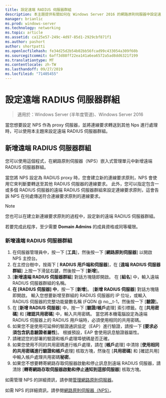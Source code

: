 ```yaml
---
title: 設定遠端 RADIUS 伺服器群組
description: 本主題提供有關如何在 Windows Server 2016 的網路原則伺服器中設定遠端 RADIUS 伺服器群組的資訊。
manager: brianlic
ms.prod: windows-server
ms.technology: networking
ms.topic: article
ms.assetid: ca125e57-249c-4d97-85d1-2929cbf871f1
ms.author: pashort
author: shortpatti
ms.openlocfilehash: fe34d25d2b54b02bb56fcad99c433054a309f60b
ms.sourcegitcommit: 6aff3d88ff22ea141a6ea6572a5ad8dd6321f199
ms.translationtype: MT
ms.contentlocale: zh-TW
ms.lasthandoff: 09/27/2019
ms.locfileid: "71405455"
---
```

# <a name="configure-remote-radius-server-groups"></a>設定遠端 RADIUS 伺服器群組

>適用於：Windows Server (半年度管道)、Windows Server 2016

當您想要設定 NPS 作為 proxy 伺服器，並將連線要求轉送到其他 Nps 進行處理時，可以使用本主題來設定遠端 RADIUS 伺服器群組。

## <a name="add-a-remote-radius-server-group"></a>新增遠端 RADIUS 伺服器群組

您可以使用這個程式，在網路原則伺服器（NPS）嵌入式管理單元中新增遠端 RADIUS 伺服器群組。

當您將 NPS 設定為 RADIUS proxy 時，您會建立新的連線要求原則，NPS 會使用它來判斷要轉送至其他 RADIUS 伺服器的連線要求。 此外，您可以指定包含一或多個 RADIUS 伺服器的遠端 RADIUS 伺服器群組來設定連線要求原則，這會告訴 NPS 在何處傳送符合連線要求原則的連線要求。

>[!NOTE]
>您也可以在建立新連線要求原則的過程中，設定新的遠端 RADIUS 伺服器群組。

若要完成此程序，至少需要 **Domain Admins** 的成員資格或同等權限。

### <a name="to-add-a-remote-radius-server-group"></a>新增遠端 RADIUS 伺服器群組 

1. 在伺服器管理員中，按一下 [**工具**]，然後按一下 [**網路原則伺服器**] 以開啟 NPS 主控台。
2. 在主控台樹中，按兩下 [ **RADIUS 用戶端和伺服器**]，在 [**遠端 RADIUS 伺服器群組**] 上按一下滑鼠右鍵，然後按一下 [**新增**]。
3. [**新增遠端 RADIUS 伺服器群組**] 對話方塊隨即開啟。 在 [**組名**] 中，輸入遠端 RADIUS 伺服器群組的名稱。
4. **在 [RADIUS 伺服器] 中**，按一下 [**新增**]。 [**新增 RADIUS 伺服器**] 對話方塊隨即開啟。 輸入您想要新增至群組的 RADIUS 伺服器的 IP 位址，或輸入 RADIUS 伺服器的完整功能變數名稱 \(FQDN @ no__t-1，然後按一下 [**驗證**]。
5. 在 [**新增 RADIUS 伺服器**] 中，按一下 [**驗證/帳戶**處理] 索引標籤。在 [**共用密碼**] 和 [**確認共用密碼**] 中，輸入共用密碼。 當您將本機電腦設定為遠端 RADIUS 伺服器上的 RADIUS 用戶端時，必須使用相同的共用密碼。
6. 如果您不是使用可延伸的驗證通訊協定（EAP）進行驗證，請按一下 **[要求必須包含訊息驗證者屬性**]。 根據預設，EAP 會使用訊息驗證器屬性。
7. 請確認您的部署的驗證和帳戶處理埠號碼是否正確。
8. 如果您使用不同的共用密碼進行帳戶處理，請在 [**帳戶**處理] 中清除 [**使用相同的共用密碼進行驗證和帳戶**處理] 核取方塊，然後在 [**共用密碼**] 和 [確認共用] 中輸入帳戶處理共用密碼**秘密**。
9. 如果您不想要轉寄網路存取伺服器啟動和停止訊息到遠端 RADIUS 伺服器，請清除 [**轉寄網路存取伺服器啟動和停止通知到這部伺服器**] 核取方塊。

如需管理 NPS 的詳細資訊，請參閱[管理網路原則伺服器](nps-manage-top.md)。

如需 NPS 的詳細資訊，請參閱[網路原則伺服器（NPS）](nps-top.md)。


